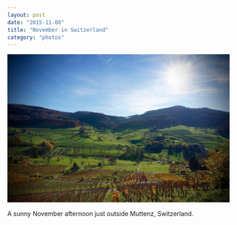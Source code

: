 ```yaml
---
layout: post
date: "2015-11-08"
title: "November in Switzerland"
category: "photos"
---
```


![Landscape with green hills](pic.jpg)

A sunny November afternoon just outside Muttenz, Switzerland.
